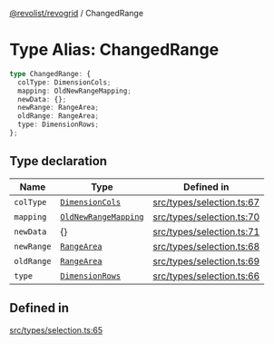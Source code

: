 [@revolist/revogrid](README.md) / ChangedRange

# Type Alias: ChangedRange

```ts
type ChangedRange: {
  colType: DimensionCols;
  mapping: OldNewRangeMapping;
  newData: {};
  newRange: RangeArea;
  oldRange: RangeArea;
  type: DimensionRows;
};
```

## Type declaration

| Name | Type | Defined in |
| ------ | ------ | ------ |
| `colType` | [`DimensionCols`](TypeAlias.DimensionCols.md) | [src/types/selection.ts:67](https://github.com/revolist/revogrid/blob/aad859c5867a15f34f8919817adea85dcff4ee63/src/types/selection.ts#L67) |
| `mapping` | [`OldNewRangeMapping`](TypeAlias.OldNewRangeMapping.md) | [src/types/selection.ts:70](https://github.com/revolist/revogrid/blob/aad859c5867a15f34f8919817adea85dcff4ee63/src/types/selection.ts#L70) |
| `newData` | \{\} | [src/types/selection.ts:71](https://github.com/revolist/revogrid/blob/aad859c5867a15f34f8919817adea85dcff4ee63/src/types/selection.ts#L71) |
| `newRange` | [`RangeArea`](TypeAlias.RangeArea.md) | [src/types/selection.ts:68](https://github.com/revolist/revogrid/blob/aad859c5867a15f34f8919817adea85dcff4ee63/src/types/selection.ts#L68) |
| `oldRange` | [`RangeArea`](TypeAlias.RangeArea.md) | [src/types/selection.ts:69](https://github.com/revolist/revogrid/blob/aad859c5867a15f34f8919817adea85dcff4ee63/src/types/selection.ts#L69) |
| `type` | [`DimensionRows`](TypeAlias.DimensionRows.md) | [src/types/selection.ts:66](https://github.com/revolist/revogrid/blob/aad859c5867a15f34f8919817adea85dcff4ee63/src/types/selection.ts#L66) |

## Defined in

[src/types/selection.ts:65](https://github.com/revolist/revogrid/blob/aad859c5867a15f34f8919817adea85dcff4ee63/src/types/selection.ts#L65)
